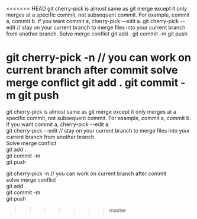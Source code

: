 <<<<<<< HEAD
git cherry-pick is almost same as git merge except it only merges at a specific commit, not subsequent commit. For example, commit a, commit b. If you want commit a, cherry-pick --edit a.
git cherry-pick --edit <hash>  // stay on your current branch to merge files into your current branch from another branch.
Solve merge conflict
git add .
git commit -m 
git push

git cherry-pick -n <hash>  // you can work on current branch after commit
solve merge conflict
git add .
git commit -m
git push
=======
git cherry-pick is almost same as git merge except it only merges at a specific commit, not subsequent commit. For example, commit a, commit b. If you want commit a, cherry-pick --edit a.<br/>
git cherry-pick --edit <hash>  // stay on your current branch to merge files into your current branch from another branch.<br/>
Solve merge conflict<br/>
git add .<br/>
git commit -m <br/>
git push<br/>

git cherry-pick -n <hash>  // you can work on current branch after commit<br/>
solve merge conflict<br/>
git add .<br/>
git commit -m<br/>
git push<br/>
>>>>>>> master



